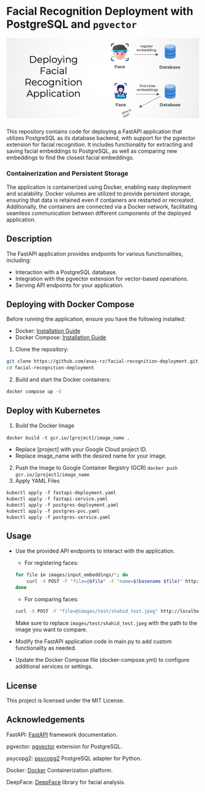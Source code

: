 # Facial Recognition Deployment with PostgreSQL and `pgvector`

![Deploying App](images/deploying-app.png)

This repository contains code for deploying a FastAPI application that utilizes PostgreSQL as its database backend, with support for the pgvector extension for facial recognition. It includes functionality for extracting and saving facial embeddings to PostgreSQL, as well as comparing new embeddings to find the closest facial embeddings.

### Containerization and Persistent Storage

The application is containerized using Docker, enabling easy deployment and scalability. Docker volumes are utilized to provide persistent storage, ensuring that data is retained even if containers are restarted or recreated. Additionally, the containers are connected via a Docker network, facilitating seamless communication between different components of the deployed application.

## Description

The FastAPI application provides endpoints for various functionalities, including:

- Interaction with a PostgreSQL database.
- Integration with the pgvector extension for vector-based operations.
- Serving API endpoints for your application.

## Deploying with Docker Compose

Before running the application, ensure you have the following installed:

- Docker: [Installation Guide](https://docs.docker.com/get-docker/)
- Docker Compose: [Installation Guide](https://docs.docker.com/compose/install/)


1. Clone the repository:

```bash
git clone https://github.com/anas-rz/facial-recognition-deployment.git
cd facial-recognition-deployment

```

2. Build and start the Docker containers:

```bash
docker compose up -d
```

##  Deploy with Kubernetes
1. Build the Docker Image

`docker build -t gcr.io/[project]/image_name . `
-   Replace [project] with your Google Cloud project ID.
-   Replace image_name with the desired name for your image.
2. Push the Image to Google Container Registry (GCR)
`docker push gcr.io/[project]/image_name`
3. Apply YAML Files

```
kubectl apply -f fastapi-deployment.yaml
kubectl apply -f fastapi-service.yaml
kubectl apply -f postgres-deployment.yaml
kubectl apply -f postgres-pvc.yaml
kubectl apply -f postgres-service.yaml 
```

## Usage
- Use the provided API endpoints to interact with the application.

    - For registering faces:
    
    ```bash
    for file in images/input_embeddings/*; do
        curl -X POST -F "file=@$file" -F "name=$(basename $file)" http://localhost:8000/embeddings
    done
    ```
    
    - For comparing faces:
    
    ```bash
    curl -X POST -F "file=@images/test/shahid_test.jpeg" http://localhost:8000/embeddings/closest
    ```
    
    Make sure to replace `images/test/shahid_test.jpeg` with the path to the image you want to compare.

- Modify the FastAPI application code in main.py to add custom functionality as needed.
- Update the Docker Compose file (docker-compose.yml) to configure additional services or settings.
## License
This project is licensed under the MIT License.

## Acknowledgements
FastAPI: [FastAPI](https://fastapi.tiangolo.com/) framework documentation.

pgvector: [pgvector](https://github.com/ankane/pgvector) extension for PostgreSQL.

psycopg2: [psycopg2](https://github.com/psycopg/psycopg2) PostgreSQL adapter for Python.

Docker: [Docker](https://www.docker.com/) Containerization platform.

DeepFace: [DeepFace](https://github.com/serengil/deepface) library for facial analysis.

